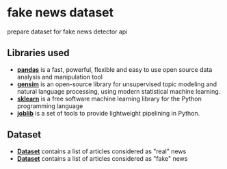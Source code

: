 # fake news dataset
prepare dataset for fake news detector api

## Libraries used

* **[pandas](https://pandas.pydata.org/)** is a fast, powerful, flexible and easy to use open source data analysis and manipulation tool
* **[gensim](https://pypi.org/project/gensim/)** is an open-source library for unsupervised topic modeling and natural language processing, using modern statistical machine learning.
* **[sklearn](https://scikit-learn.org/stable/)** is a free software machine learning library for the Python programming language
* **[joblib](https://joblib.readthedocs.io/en/latest/)** is a set of tools to provide lightweight pipelining in Python.

## Dataset

 * **[Dataset](https://www.kaggle.com/clmentbisaillon/fake-and-real-news-dataset?select=True.csv)** contains a list of articles considered as "real" news
 * **[Dataset](https://www.kaggle.com/clmentbisaillon/fake-and-real-news-dataset?select=Fake.csv)** contains a list of articles considered as "fake" news


